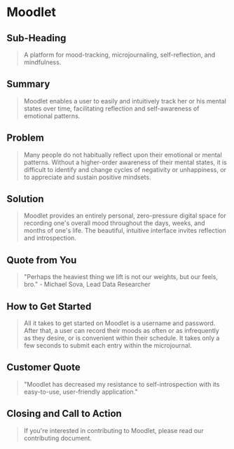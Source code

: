 # Moodlet #

<!-- 
> This material was originally posted [here](http://www.quora.com/What-is-Amazons-approach-to-product-development-and-product-management). It is reproduced here for posterities sake.

There is an approach called "working backwards" that is widely used at Amazon. They work backwards from the customer, rather than starting with an idea for a product and trying to bolt customers onto it. While working backwards can be applied to any specific product decision, using this approach is especially important when developing new products or features.

For new initiatives a product manager typically starts by writing an internal press release announcing the finished product. The target audience for the press release is the new/updated product's customers, which can be retail customers or internal users of a tool or technology. Internal press releases are centered around the customer problem, how current solutions (internal or external) fail, and how the new product will blow away existing solutions.

If the benefits listed don't sound very interesting or exciting to customers, then perhaps they're not (and shouldn't be built). Instead, the product manager should keep iterating on the press release until they've come up with benefits that actually sound like benefits. Iterating on a press release is a lot less expensive than iterating on the product itself (and quicker!).

If the press release is more than a page and a half, it is probably too long. Keep it simple. 3-4 sentences for most paragraphs. Cut out the fat. Don't make it into a spec. You can accompany the press release with a FAQ that answers all of the other business or execution questions so the press release can stay focused on what the customer gets. My rule of thumb is that if the press release is hard to write, then the product is probably going to suck. Keep working at it until the outline for each paragraph flows. 

Oh, and I also like to write press-releases in what I call "Oprah-speak" for mainstream consumer products. Imagine you're sitting on Oprah's couch and have just explained the product to her, and then you listen as she explains it to her audience. That's "Oprah-speak", not "Geek-speak".

Once the project moves into development, the press release can be used as a touchstone; a guiding light. The product team can ask themselves, "Are we building what is in the press release?" If they find they're spending time building things that aren't in the press release (overbuilding), they need to ask themselves why. This keeps product development focused on achieving the customer benefits and not building extraneous stuff that takes longer to build, takes resources to maintain, and doesn't provide real customer benefit (at least not enough to warrant inclusion in the press release).
 -->
 

## Sub-Heading ##
  > A platform for mood-tracking, microjournaling, self-reflection, and mindfulness.

## Summary ##
  > Moodlet enables a user to easily and intuitively track her or his mental states over time, facilitating reflection and self-awareness of emotional patterns.

## Problem ##
  > Many people do not habitually reflect upon their emotional or mental patterns. Without a higher-order awareness of their mental states, it is difficult to identify and change cycles of negativity or unhappiness, or to appreciate and sustain positive mindsets.

## Solution ##
  > Moodlet provides an entirely personal, zero-pressure digital space for recording one's overall mood throughout the days, weeks, and months of one's life. The beautiful, intuitive interface invites reflection and introspection.

## Quote from You ##
  > "Perhaps the heaviest thing we lift is not our weights, but our feels, bro." - Michael Sova, Lead Data Researcher

## How to Get Started ##
  > All it takes to get started on Moodlet is a username and password. After that, a user can record their moods as often or as infrequently as they desire, or is convenient within their schedule. It takes only a few seconds to submit each entry within the microjournal.

## Customer Quote ##
  > "Moodlet has decreased my resistance to self-introspection with its easy-to-use, user-friendly application."

## Closing and Call to Action ##
  > If you're interested in contributing to Moodlet, please read our contributing document.
